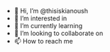 - 👋 Hi, I’m @thisiskianoush
- 👀 I’m interested in <Programming>
- 🌱 I’m currently learning <FrontEndDevelopment>
- 💞️ I’m looking to collaborate on <Nothing>
- 📫 How to reach me <ThroughEarthPlanet>

<!---
thisiskianoush/thisiskianoush is a ✨ special ✨ repository because its `README.md` (this file) appears on your GitHub profile.
You can click the Preview link to take a look at your changes.
--->
